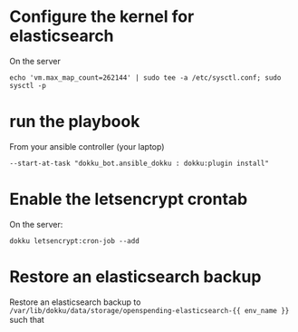 
# Configure the kernel for elasticsearch

On the server

    echo 'vm.max_map_count=262144' | sudo tee -a /etc/sysctl.conf; sudo sysctl -p

# run the playbook

From your ansible controller (your laptop)

    --start-at-task "dokku_bot.ansible_dokku : dokku:plugin install"

# Enable the letsencrypt crontab

On the server:

    dokku letsencrypt:cron-job --add

# Restore an elasticsearch backup

Restore an elasticsearch backup to `/var/lib/dokku/data/storage/openspending-elasticsearch-{{ env_name }}` such that